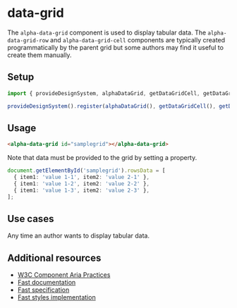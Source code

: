 

# data-grid

The `alpha-data-grid` component is used to display tabular data. The `alpha-data-grid-row` and `alpha-data-grid-cell` components are typically created programmatically by the parent grid but some authors may find it useful to create them manually.

## Setup

```ts
import { provideDesignSystem, alphaDataGrid, getDataGridCell, getDataGridRow } from '@genesislcap/alpha-design-system';

provideDesignSystem().register(alphaDataGrid(), getDataGridCell(), getDataGridRow());
```

## Usage

```html
<alpha-data-grid id="samplegrid"></alpha-data-grid>
```

Note that data must be provided to the grid by setting a property.

```ts
document.getElementById('samplegrid').rowsData = [
  { item1: 'value 1-1', item2: 'value 2-1' },
  { item1: 'value 1-2', item2: 'value 2-2' },
  { item1: 'value 1-3', item2: 'value 2-3' },
];
```

## Use cases

Any time an author wants to display tabular data.

## Additional resources

- [W3C Component Aria Practices](https://w3c.github.io/aria-practices/#grid)
- [Fast documentation](https://github.com/microsoft/fast/blob/master/packages/web-components/fast-foundation/src/data-grid/README.md)
- [Fast specification](https://github.com/microsoft/fast/blob/master/packages/web-components/fast-foundation/src/data-grid/data-grid.spec.md)
- [Fast styles implementation](https://github.com/microsoft/fast/blob/master/packages/web-components/fast-components/src/data-grid/data-grid.styles.ts)
